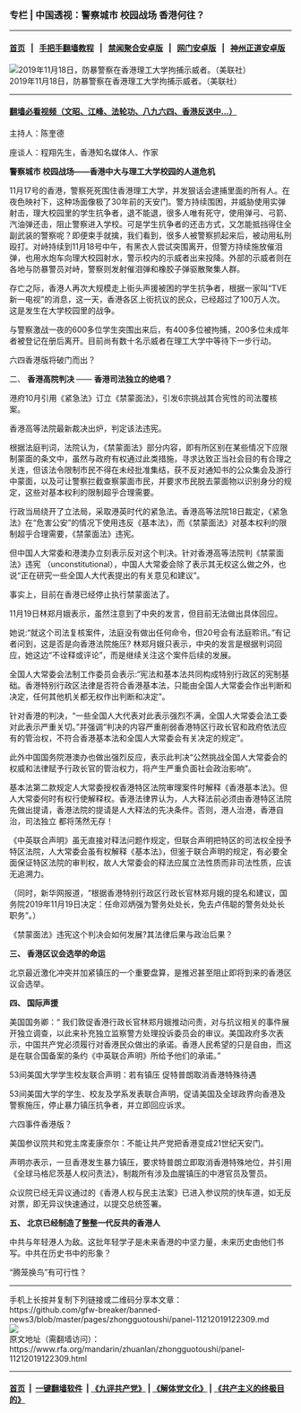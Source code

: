 ### 专栏 | 中国透视：警察城市  校园战场  香港何往？
------------------------

#### [首页](https://github.com/gfw-breaker/banned-news3/blob/master/README.md) &nbsp;&nbsp;|&nbsp;&nbsp; [手把手翻墙教程](https://github.com/gfw-breaker/guides/wiki) &nbsp;&nbsp;|&nbsp;&nbsp; [禁闻聚合安卓版](https://github.com/gfw-breaker/bn-android) &nbsp;&nbsp;|&nbsp;&nbsp; [网门安卓版](https://github.com/oGate2/oGate) &nbsp;&nbsp;|&nbsp;&nbsp; [神州正道安卓版](https://github.com/SzzdOgate/update) 



<div id="headerimg">
 <img alt="2019年11月18日，防暴警察在香港理工大学拘捕示威者。（美联社）" src="https://www.rfa.org/mandarin/zhuanlan/zhongguotoushi/panel-11212019122309.html/AP_19322263814867.jpg/@@images/2658a9bc-da07-4a61-a469-ebbcb67e92bd.jpeg" title="2019年11月18日，防暴警察在香港理工大学拘捕示威者。（美联社）"/>
 <div id="headerimgcontents">
  <div id="headerimgcaption">
   <span>
    2019年11月18日，防暴警察在香港理工大学拘捕示威者。（美联社）
   </span>
   <!-- zoomattribute -->
  </div>
  <!-- headerimgcaption -->
 </div>
 <!-- headerimagecontents -->
</div>

<hr/>


#### [翻墙必看视频（文昭、江峰、法轮功、八九六四、香港反送中...）](https://github.com/gfw-breaker/banned-news3/blob/master/pages/links.md)

<div id="storytext">
 <div>
  <div class="slot_header">
  </div>
 </div>
 <p>
 </p>
 <p>
  主持人：陈奎德
 </p>
 <p>
  座谈人：程翔先生，香港知名媒体人、作家
 </p>
 <p>
 </p>
 <p>
  <b>
  </b>
  <b>
   警察城市
  </b>
  <b>
   校园战场——香港中大与理工大学校园的人道危机
  </b>
 </p>
 <p>
  <b>
  </b>
 </p>
 <p>
  11月17号的香港，警察死死围住香港理工大学，并发狠话会逮捕里面的所有人。在夜色映衬下，这种场面像极了30年前的天安门。警方持续围困，并威胁使用实弹射击，理大校园里的学生抗争者，退不能退，很多人唯有死守，使用弹弓、弓箭、汽油弹还击，阻止警察进入学校。可是学生抗争者的还击方式，又怎能抵挡得住全副武装的警察呢？即便束手就擒，我们看到，很多人被警察抓起来后，被动用私刑殴打。对峙持续到11月18号中午，有黑衣人尝试突围离开，但警方持续施放催泪弹，也用水炮车向理大校园射水，警示校内的示威者出来投降。外部的示威者则在各地与防暴警员对峙，警察则发射催泪弹和橡胶子弹驱散聚集人群。
 </p>
 <p>
  存亡之际，香港人再次大规模走上街头声援被困的学生抗争者，根据一家叫“TVE新一电视”的消息，这一天，香港各区上街抗议的民众，已经超过了100万人次。这是发生在大学校园里的战争。
 </p>
 <p>
  与警察激战一夜的600多位学生突围出来后，有400多位被拘捕，200多位未成年者被登记在册后离开。目前尚有数十名示威者在理工大学中等待下一步行动。
 </p>
 <p>
  六四香港版将破门而出？
 </p>
 <p>
  二、
  <b>
  </b>
  <b>
   香港高院判决
  </b>
  ——
  <b>
   香港司法独立的绝唱？
  </b>
 </p>
 <p>
  <b>
  </b>
  港府10月引用《紧急法》订立《禁蒙面法》，引发6宗挑战其合宪性的司法覆核案。
 </p>
 <p>
  香港高等法院最新裁决出炉，判定该法违宪。
 </p>
 <p>
  根据法庭判词，法院认为，《禁蒙面法》部分内容，即有所区别在某些情况下应限制蒙面的条文中，虽然与政府有权通过此类措施，寻求达致正当社会目的有合理之关‍连，但该法令限制市民不得在未经批准集结，获不反对通知书的公众集会及游行中蒙面，以及可让警察拦截查察蒙面市民，并要求市民脱去蒙面物以识别身分的规定，这些对基本权利的限制超乎合理需要。
 </p>
 <p>
  行政当局绕开了立法局，采取港英时代的紧急法。香港高等法院18日裁定，《紧急法》在“危害公安”的情况下使用违反《基本法》，而《禁蒙面法》对基本权利的限制超乎合理需要，《禁蒙面法》违宪。
 </p>
 <p>
  但中国人大常委和港澳办立刻表示反对这个判决。针对香港高等法院判《禁蒙面法》违宪 （unconstitutional），中国人大常委会除了表示其无权这么做之外，也说“正在研究一些全国人大代表提出的有关意见和建议”。
 </p>
 <p>
  事实上，目前在香港已经停止执行禁蒙面法了。
 </p>
 <p>
  11月19日林郑月娥表示，虽然注意到了中央的发言，但目前无法做出具体回应。
 </p>
 <p>
  她说:“就这个司法复核案件，法庭没有做出任何命令，但20号会有法庭聆讯。”有记者问到，这是否是向香港法院施压? 林郑月娥只表示，中央的发言是根据判词回应，她这边“不诠释或评论”，而是继续关注这个案件后续的发展。
 </p>
 <p>
  全国人大常委会法制工作委员会表示:“宪法和基本法共同构成特别行政区的宪制基础。香港特别行政区法律是否符合香港基本法，只能由全国人大常委会作出判断和决定，任何其他机关都无权作出判断和决定”。
 </p>
 <p>
  针对香港的判决，“一些全国人大代表对此表示强烈不满，全国人大常委会法工委对此表示严重关切。”并强调“判决的内容严重削弱香港特区行政长官和政府依法应有的管治权，不符合香港基本法和全国人大常委会有关决定的规定”。
 </p>
 <p>
  此外中国国务院港澳办也做出强烈反应，表示此判决“公然挑战全国人大常委会的权威和法律赋予行政长官的管治权力，将产生严重负面社会政治影响”。
 </p>
 <p>
  基本法第二款规定人大常委授权香港特区法院审理案件时解释《香港基本法》。但人大常委何时有权行使解释权。香港法律界认为，人大释法前必须由香港特区法院先做出提请，香港法院的提请是人大释法的先决条件。否则，港人治港，香港自治，司法独立 都将荡然无存！
 </p>
 <p>
  《中英联合声明》虽无直接对释法问题作规定，但联合声明把特区的司法权全授予特区法院，人大常委会虽有权解释《基本法》，但鉴于联合声明的规定，有必要全面保证特区法院的审判权，故人大常委会的释法应属立法性质而非司法性质，应该无追溯力。
 </p>
 <p>
  （同时，新华网报道，“根据香港特别行政区行政长官林郑月娥的提名和建议，国务院2019年11月19日决定：任命邓炳强为警务处处长，免去卢伟聪的警务处处长职务”。）
 </p>
 <p>
  《禁蒙面法》违宪这个判决会如何发展?其法律后果与政治后果？
 </p>
 <p>
  <b>
  </b>
 </p>
 <p>
  <b>
   三、
  </b>
  <b>
  </b>
  <b>
   香港区议会选举的命运
  </b>
 </p>
 <p>
  <b>
  </b>
 </p>
 <p>
  北京最近激化冲突并加紧镇压的一个重要盘算，是推迟甚至阻止即将到来的香港区议会选举。
 </p>
 <p>
  <b>
  </b>
 </p>
 <p>
  <b>
  </b>
 </p>
 <p>
  <b>
   四、
  </b>
  <b>
  </b>
  <b>
   国际声援
  </b>
 </p>
 <p>
  <b>
  </b>
 </p>
 <p>
  美国国务卿：“ 我们敦促香港行政长官林郑月娥推动问责，对与抗议相关的事件展开独立调查，以此来补充独立监察警方处理投诉委员会的审议。美国政府多次表示，中国共产党必须履行对香港民众做出的承诺。香港人民希望的只是自由，而这是在联合国备案的条约《中英联合声明》所给予他们的承诺。”
 </p>
 <p>
  53间美国大学学生校友联合声明：若有镇压 促特普朗取消香港特殊待遇
 </p>
 <p>
  53间美国大学的学生、校友及学系发表联合声明，促请美国及全球政界向香港及警察施压，停止暴力镇压抗争者，并立即回应诉求。
 </p>
 <p>
  六四事件香港版？
 </p>
 <p>
  美国参议院共和党主席麦康奈尔：不能让共产党把香港变成21世纪天安门。
 </p>
 <p>
  声明亦表示，一旦香港发生暴力镇压，要求特普朗立即取消香港特殊地位，并引用《全球马格尼茨基人权问责法》，制裁所有涉及血腥镇压的中港官员及警员。
 </p>
 <p>
  众议院已经无异议通过的《香港人权与民主法案》已进入参议院的快车道，如无反对票，即无异议快速通过，以提交总统签署。
 </p>
 <p>
  <b>
  </b>
 </p>
 <p>
  <b>
   五、
  </b>
  <b>
  </b>
  <b>
   北京已经制造了整整一代反共的香港人
  </b>
 </p>
 <p>
  <b>
  </b>
 </p>
 <p>
  中共与年轻港人为敌。这批年轻学子是未来香港的中坚力量，未来历史由他们书写。中共在历史书中的形象？
 </p>
 <p>
  “腾笼换鸟”有可行性？
 </p>
</div>

<hr/>
手机上长按并复制下列链接或二维码分享本文章：<br/>
https://github.com/gfw-breaker/banned-news3/blob/master/pages/zhongguotoushi/panel-11212019122309.md <br/>
<a href='https://github.com/gfw-breaker/banned-news3/blob/master/pages/zhongguotoushi/panel-11212019122309.md'><img src='https://github.com/gfw-breaker/banned-news3/blob/master/pages/zhongguotoushi/panel-11212019122309.md.png'/></a> <br/>
原文地址（需翻墙访问）：https://www.rfa.org/mandarin/zhuanlan/zhongguotoushi/panel-11212019122309.html


------------------------
#### [首页](https://github.com/gfw-breaker/banned-news3/blob/master/README.md) &nbsp;|&nbsp; [一键翻墙软件](https://github.com/gfw-breaker/nogfw/blob/master/README.md) &nbsp;| [《九评共产党》](https://github.com/gfw-breaker/9ping.md/blob/master/README.md#九评之一评共产党是什么) | [《解体党文化》](https://github.com/gfw-breaker/jtdwh.md/blob/master/README.md) | [《共产主义的终极目的》](https://github.com/gfw-breaker/gczydzjmd.md/blob/master/README.md)


<img src='http://gfw-breaker.win/banned-news3/pages/zhongguotoushi/panel-11212019122309.md' width='0px' height='0px'/>